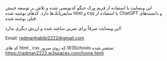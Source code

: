 این وبسایت با استفاده از فریم ورک جنگو کدنویسی شده و تلاش بر توسعه جنبش سایفرپانک‌ها دارد. کدهای نوشته شده html و css با استفاده از ChatGPT و دانسته‌های قبلی نوشته شده.

این وبسایت صرفاً برای تمرین ساخته شده و ارزش دیگری ندارد!

Email: radmanhabibi2222@gmail.com


کد های html , css که روی سرور W3Schools منتشر شده:                                                                                              https://radman2222.w3spaces.com/home.html
